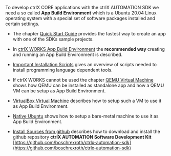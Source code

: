 To develop ctrlX CORE applications with the ctrlX AUTOMATION SDK we need a so called __App Build Environment__ which is a Ubuntu 20.04 Linux operating system with a special set of software packages installed and certain settings.

* The chapter [Quick Start Guide](quick-start-guide.md) provides the fastest way to create an app with one of the SDKs sample projects.

* In [ctrlX WORKS App Build Environment](setup_qemu_ctrlx_works.md) the __recommended way__ creating and running an App Build Environment is described.

* [Important Installation Scripts](install-scripts.md) gives an overview of scripts needed to install programming language dependent tools.

* If ctrlX WORKS cannot be used the chapter [QEMU Virtual Machine](setup_qemu_ubuntu.md) shows how QEMU can be installed as standalone app and how a QEMU VM can be setup as App Build Environment.

* [VirtualBox Virtual Machine](setup_windows_virtualbox_ubuntu.md) describes how to setup such a VM to use it as App Build Environment.

* [Native Ubuntu](setup_ubuntu.md) shows how to setup a bare-metal machine to use it as App Build Environment.

* [Install Sources from github](install-sources-from-github.md) describes how to download and install the github repository __ctrlX AUTOMATION Software Development Kit__ [https://github.com/boschrexroth/ctrlx-automation-sdk](https://github.com/boschrexroth/ctrlx-automation-sdk)
